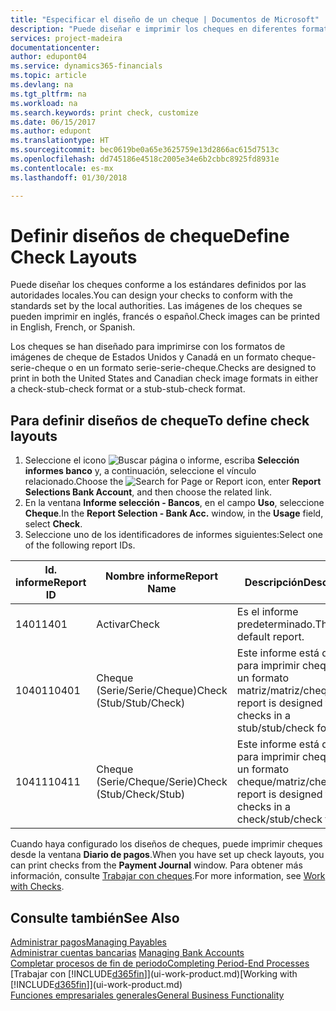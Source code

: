 ```yaml
---
title: "Especificar el diseño de un cheque | Documentos de Microsoft"
description: "Puede diseñar e imprimir los cheques en diferentes formatos para cumplir los estándares."
services: project-madeira
documentationcenter: 
author: edupont04
ms.service: dynamics365-financials
ms.topic: article
ms.devlang: na
ms.tgt_pltfrm: na
ms.workload: na
ms.search.keywords: print check, customize
ms.date: 06/15/2017
ms.author: edupont
ms.translationtype: HT
ms.sourcegitcommit: bec0619be0a65e3625759e13d2866ac615d7513c
ms.openlocfilehash: dd745186e4518c2005e34e6b2cbbc8925fd8931e
ms.contentlocale: es-mx
ms.lasthandoff: 01/30/2018

---
```

# <a name="define-check-layouts"></a><span data-ttu-id="b5f20-103">Definir diseños de cheque</span><span class="sxs-lookup"><span data-stu-id="b5f20-103">Define Check Layouts</span></span>
<span data-ttu-id="b5f20-104">Puede diseñar los cheques conforme a los estándares definidos por las autoridades locales.</span><span class="sxs-lookup"><span data-stu-id="b5f20-104">You can design your checks to conform with the standards set by the local authorities.</span></span> <span data-ttu-id="b5f20-105">Las imágenes de los cheques se pueden imprimir en inglés, francés o español.</span><span class="sxs-lookup"><span data-stu-id="b5f20-105">Check images can be printed in English, French, or Spanish.</span></span>

<span data-ttu-id="b5f20-106">Los cheques se han diseñado para imprimirse con los formatos de imágenes de cheque de Estados Unidos y Canadá en un formato cheque-serie-cheque o en un formato serie-serie-cheque.</span><span class="sxs-lookup"><span data-stu-id="b5f20-106">Checks are designed to print in both the United States and Canadian check image formats in either a check-stub-check format or a stub-stub-check format.</span></span>

## <a name="to-define-check-layouts"></a><span data-ttu-id="b5f20-107">Para definir diseños de cheque</span><span class="sxs-lookup"><span data-stu-id="b5f20-107">To define check layouts</span></span>
1. <span data-ttu-id="b5f20-108">Seleccione el icono ![Buscar página o informe](media/ui-search/search_small.png "icono Buscar página o informe"), escriba **Selección informes banco** y, a continuación, seleccione el vínculo relacionado.</span><span class="sxs-lookup"><span data-stu-id="b5f20-108">Choose the ![Search for Page or Report](media/ui-search/search_small.png "Search for Page or Report icon") icon, enter **Report Selections Bank Account**, and then choose the related link.</span></span>
2. <span data-ttu-id="b5f20-109">En la ventana **Informe selección - Bancos**, en el campo **Uso**, seleccione **Cheque**.</span><span class="sxs-lookup"><span data-stu-id="b5f20-109">In the **Report Selection - Bank Acc.** window, in the **Usage** field, select **Check**.</span></span>
3. <span data-ttu-id="b5f20-110">Seleccione uno de los identificadores de informes siguientes:</span><span class="sxs-lookup"><span data-stu-id="b5f20-110">Select one of the following report IDs.</span></span>

| <span data-ttu-id="b5f20-111">Id. informe</span><span class="sxs-lookup"><span data-stu-id="b5f20-111">Report ID</span></span> | <span data-ttu-id="b5f20-112">Nombre informe</span><span class="sxs-lookup"><span data-stu-id="b5f20-112">Report Name</span></span> | <span data-ttu-id="b5f20-113">Descripción</span><span class="sxs-lookup"><span data-stu-id="b5f20-113">Description</span></span> |
| --- | --- | --- |
| <span data-ttu-id="b5f20-114">1401</span><span class="sxs-lookup"><span data-stu-id="b5f20-114">1401</span></span> |<span data-ttu-id="b5f20-115">Activar</span><span class="sxs-lookup"><span data-stu-id="b5f20-115">Check</span></span> |<span data-ttu-id="b5f20-116">Es el informe predeterminado.</span><span class="sxs-lookup"><span data-stu-id="b5f20-116">This is the default report.</span></span> |
| <span data-ttu-id="b5f20-117">10401</span><span class="sxs-lookup"><span data-stu-id="b5f20-117">10401</span></span> |<span data-ttu-id="b5f20-118">Cheque (Serie/Serie/Cheque)</span><span class="sxs-lookup"><span data-stu-id="b5f20-118">Check (Stub/Stub/Check)</span></span> |<span data-ttu-id="b5f20-119">Este informe está diseñado para imprimir cheques en un formato matriz/matriz/cheque.</span><span class="sxs-lookup"><span data-stu-id="b5f20-119">This report is designed to print checks in a stub/stub/check format.</span></span> |
| <span data-ttu-id="b5f20-120">10411</span><span class="sxs-lookup"><span data-stu-id="b5f20-120">10411</span></span> |<span data-ttu-id="b5f20-121">Cheque (Serie/Cheque/Serie)</span><span class="sxs-lookup"><span data-stu-id="b5f20-121">Check (Stub/Check/Stub)</span></span> |<span data-ttu-id="b5f20-122">Este informe está diseñado para imprimir cheques en un formato cheque/matriz/cheque.</span><span class="sxs-lookup"><span data-stu-id="b5f20-122">This report is designed to print checks in a check/stub/check format.</span></span> |

<span data-ttu-id="b5f20-123">Cuando haya configurado los diseños de cheques, puede imprimir cheques desde la ventana **Diario de pagos**.</span><span class="sxs-lookup"><span data-stu-id="b5f20-123">When you have set up check layouts, you can print checks from the **Payment Journal** window.</span></span> <span data-ttu-id="b5f20-124">Para obtener más información, consulte [Trabajar con cheques](payables-how-work-checks.md).</span><span class="sxs-lookup"><span data-stu-id="b5f20-124">For more information, see [Work with Checks](payables-how-work-checks.md).</span></span>

## <a name="see-also"></a><span data-ttu-id="b5f20-125">Consulte también</span><span class="sxs-lookup"><span data-stu-id="b5f20-125">See Also</span></span>
[<span data-ttu-id="b5f20-126">Administrar pagos</span><span class="sxs-lookup"><span data-stu-id="b5f20-126">Managing Payables</span></span>](payables-manage-payables.md)  
<span data-ttu-id="b5f20-127">[Administrar cuentas bancarias](bank-manage-bank-accounts.md) </span><span class="sxs-lookup"><span data-stu-id="b5f20-127">[Managing Bank Accounts](bank-manage-bank-accounts.md) </span></span>  
[<span data-ttu-id="b5f20-128">Completar procesos de fin de periodo</span><span class="sxs-lookup"><span data-stu-id="b5f20-128">Completing Period-End Processes</span></span>](year-how-complete-period-end-processes.md)  
<span data-ttu-id="b5f20-129">[Trabajar con [!INCLUDE[d365fin](includes/d365fin_md.md)]](ui-work-product.md)</span><span class="sxs-lookup"><span data-stu-id="b5f20-129">[Working with [!INCLUDE[d365fin](includes/d365fin_md.md)]](ui-work-product.md)</span></span>  
[<span data-ttu-id="b5f20-130">Funciones empresariales generales</span><span class="sxs-lookup"><span data-stu-id="b5f20-130">General Business Functionality</span></span>](ui-across-business-areas.md)

